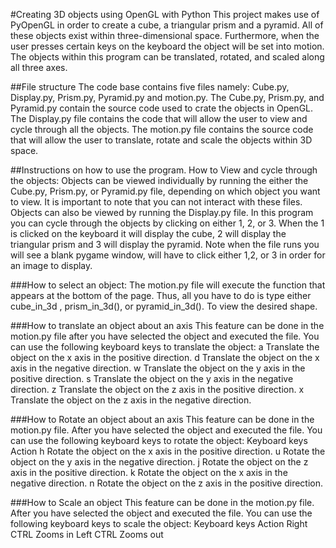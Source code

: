 #Creating 3D objects using OpenGL with Python
This project makes use of PyOpenGL in order to create a cube, a triangular prism and a pyramid. All of these objects exist within three-dimensional space. Furthermore, when the user presses certain keys on the keyboard the object will be set into motion. The objects within this program can be translated, rotated, and scaled along all three axes. 

##File structure
The code base contains five files namely: Cube.py, Display.py, Prism.py, Pyramid.py and motion.py. The Cube.py, Prism.py, and Pyramid.py contain the source code used to crate the objects in OpenGL.  The Display.py file contains the code that will allow the user to view and cycle through all the objects. The motion.py file contains the source code that will allow the user to translate, rotate and scale the objects within 3D space.

##Instructions on how to use the program. 
How to View and cycle through the objects:
Objects can be viewed individually by running the either the Cube.py, Prism.py, or Pyramid.py file, depending on which object you want to view. It is important to note that you can not interact with these files.
Objects can also be viewed by running the Display.py file. In this program you can cycle through the objects by clicking on either 1, 2, or 3.  When the 1 is clicked on the keyboard it will display the cube, 2 will display the triangular prism and 3 will display the pyramid. Note when the file runs you will see a blank pygame window, will have to click either 1,2, or 3 in order for an image to display. 

###How to select an object:
The motion.py file will execute the function that appears at the bottom of the page. Thus, all you have to do is type either cube_in_3d , prism_in_3d(), or  pyramid_in_3d(). To view the desired shape.

###How to translate an object about an axis
This feature can be done in the motion.py file after you have selected the object and executed the file.  You can use the following keyboard keys to translate the object:
a	Translate the object on the x axis in the positive direction.
d	Translate the object on the x axis in the negative direction.
w	Translate the object on the y axis in the positive direction.
s	Translate the object on the y axis in the negative direction.
z	Translate the object on the z axis in the positive direction.
x	Translate the object on the z axis in the negative direction.

###How to Rotate an object about an axis
This feature can be done in the motion.py file. After you have selected the object and executed the file.  You can use the following keyboard keys to rotate the object:
Keyboard keys	Action
h	Rotate the object on the x axis in the positive direction.
u	Rotate the object on the y axis in the negative direction.
j	Rotate the object on the z axis in the positive direction.
k	Rotate the object on the x axis in the negative direction.
n	Rotate the object on the z axis in the positive direction.

###How to Scale an object
This feature can be done in the motion.py file. After you have selected the object and executed the file.  You can use the following keyboard keys to scale the object:
Keyboard keys	Action
Right CTRL	Zooms in
Left CTRL	Zooms out



